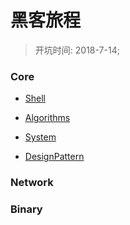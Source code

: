 #   黑客旅程
> 开坑时间: 2018-7-14;

### Core
+ [Shell](/docs/Core/Shell/Main.md)

+ [Algorithms](/docs/Core/Algorithms/Main.md)

+ [System](/docs/Core/System/Main.md)

+ [DesignPattern](/docs/Core/DesignPattern/Main.md)

### Network

### Binary
